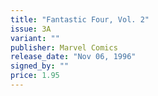```yaml
---
title: "Fantastic Four, Vol. 2"
issue: 3A
variant: ""
publisher: Marvel Comics
release_date: "Nov 06, 1996"
signed_by: ""
price: 1.95
---
```

